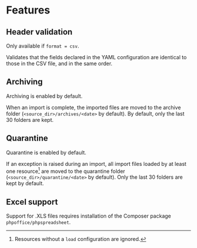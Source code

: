 # Features

## Header validation

Only available if `format = csv`.

Validates that the fields declared in the YAML configuration are identical to those in the CSV file, and in the same
order.

## Archiving

Archiving is enabled by default.

When an import is complete, the imported files are moved to the archive folder (`<source_dir>/archives/<date>`
by default). By default, only the last 30 folders are kept.

## Quarantine

Quarantine is enabled by default.

If an exception is raised during an import, all import files loaded by at least one resource[^1] are
moved to the quarantine folder (`<source_dir>/quarantine/<date>` by default). Only the last 30 folders
are kept by default.

## Excel support

Support for .XLS files requires installation of the Composer package `phpoffice/phpspreadsheet`.

[^1]: Resources without a `load` configuration are ignored.